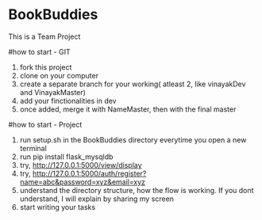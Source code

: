 # BookBuddies
This is a Team Project

#how to start - GIT
1) fork this project
2) clone on your computer
3) create a separate branch for your working( atleast 2, like vinayakDev and VinayakMaster)
4) add your finctionalities in dev
5) once added, merge it with NameMaster, then with the final master

#how to start - Project

1) run setup.sh in the BookBuddies directory everytime you open a new terminal
2) run pip install flask_mysqldb
3) try, http://127.0.0.1:5000/view/display
4) try, http://127.0.0.1:5000/auth/register?name=abc&password=xyz&email=xyz
5) understand the directory structure, how the flow is working. If you dont understand, I will explain by sharing my screen
6) start writing your tasks

